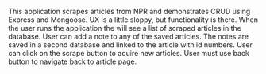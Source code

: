 This application scrapes articles from NPR and demonstrates CRUD using Express and Mongoose. UX is a little sloppy, but functionality is there. When the user runs the application the will see a list of scraped articles in the database. User can add a note to any of the saved articles. The notes are saved in a second database and linked to the article with id numbers. User can click on the scrape button to aquire new articles. User must use back button to navigate back to article page.

